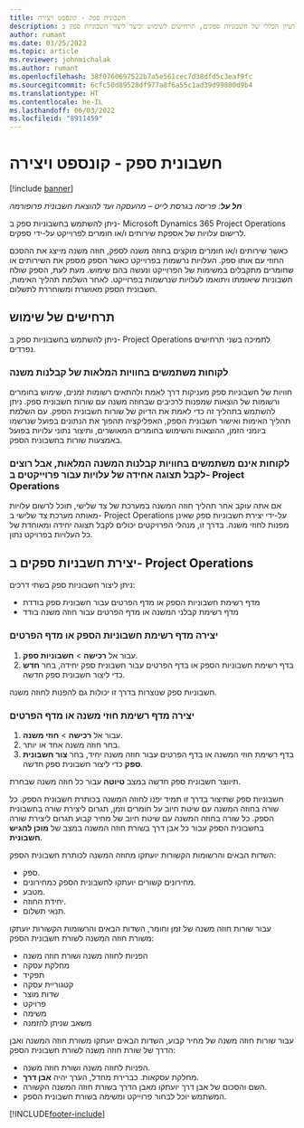 ```yaml
---
title: חשבונית ספק - קונספט ויצירה
description: מאמר זה מתאר את הרעיון הכללי של חשבוניות ספקים, תרחישים לשימוש וכיצד ליצור חשבוניות ספק ב- Microsoft Dynamics 365 Project Operations.
author: rumant
ms.date: 03/25/2022
ms.topic: article
ms.reviewer: johnmichalak
ms.author: rumant
ms.openlocfilehash: 38f0760697522b7a5e561cec7d38dfd5c3eaf9fc
ms.sourcegitcommit: 6cfc50d89528df977a8f6a55c1ad39d99800d9b4
ms.translationtype: HT
ms.contentlocale: he-IL
ms.lasthandoff: 06/03/2022
ms.locfileid: "8911459"
---
```

# <a name="vendor-invoicing---concept-and-creation"></a>חשבונית ספק - קונספט ויצירה

[!include [banner](../../includes/dataverse-preview.md)]

_**חל על**: פריסה בגרסת לייט – מהעסקה ועד להוצאת חשבונית פרופורמה_

ניתן להשתמש בחשבוניות ספק ב- Microsoft Dynamics 365 Project Operations לרישום עלויות של אספקת שירותים ו/או חומרים לפרוייקט על-ידי ספקים.

כאשר שירותים ו/או חומרים מוקצים בחוזה משנה לספק, חוזה משנה מייצג את ההסכם החוזי עם אותו ספק. העלויות נרשמות בפרוייקט כאשר הספק מספק את השירותים או שחומרים מתקבלים במשימות של הפרוייקט ונעשה בהם שימוש. מעת לעת, הספק שולח חשבוניות שיאומתו ויתואמו לעלויות שנרשמות בפרוייקט. לאחר השלמת תהליך האימות, חשבונית הספק מאושרת ומשוחררת לתשלום.

## <a name="scenarios-for-use"></a>תרחישים של שימוש

ניתן להשתמש בחשבוניות ספק ב- Project Operations לתמיכה בשני תרחישים נפרדים.

### <a name="customers-use-the-full-subcontracting-experiences"></a>לקוחות משתמשים בחוויות המלאות של קבלנות משנה

חוויות של חשבוניות ספק מעניקות דרך לאמת ולהתאים רשומות זמנים, שימוש בחומרים ורשומות של הוצאות שמפנות לרכיבים שבחוזה משנה עם שורות חשבונית ספק. ניתן להשתמש בתהליך זה כדי לאמת את הדיוק של שורות חשבונית הספק. עם השלמת תהליך האימות ואישור חשבונית הספק, האפליקציה תהפוך את הנתונים בפועל שנרשמו ביומני הזמן, ההוצאות והשימוש בחומרים המאושרים, ותיצור נתוני עלויות בפועל באמצעות שורות בחשבונית הספק.

### <a name="customers-dont-use-the-full-subcontracting-experiences-but-want-to-have-a-unified-view-of-costs-on-projects-in-project-operations"></a>לקוחות אינם משתמשים בחוויות קבלנות המשנה המלאות, אבל רוצים לקבל תצוגה אחידה של עלויות עבור פרוייקטים ב- Project Operations

אם אתה עוקב אחר תהליך חוזה המשנה במערכת של צד שלישי, תוכל לרשום עלויות מאותה מערכת צד שלישי ב- Project Operations על-ידי יצירת חשבוניות ספק שאינן מפנות לחוזי משנה. בדרך זו, מנהלי הפרויקטים יכולים לקבל תצוגה יחידה ומאוחדת של כל העלויות בפרויקט נתון.

## <a name="creation-of-vendor-invoices-in-project-operations"></a>יצירת חשבניות ספקים ב- Project Operations

ניתן ליצור חשבוניות ספק בשתי דרכים:

- מדף רשימת חשבוניות הספק או מדף הפרטים עבור חשבונית ספק בודדת
- מדף רשימת קבלני המשנה או מדף הפרטים עבור חוזה משנה בודד

### <a name="creation-from-the-vendor-invoice-list-page-or-details-page"></a>יצירה מדף רשימת חשבוניות הספק או מדף הפרטים

1. עבור אל **רכישה** \> **חשבוניות ספק**.
2. בדף רשימת חשבוניות הספק או בדף הפרטים עבור חשבונית ספק יחידה, בחר **חדש** כדי ליצור חשבונית ספק חדשה.

חשבוניות ספק שנוצרות בדרך זו יכולות גם להפנות לחוזה משנה.

### <a name="creation-from-the-subcontract-list-page-or-details-page"></a>יצירה מדף רשימת חוזי משנה או מדף הפרטים

1. עבור אל **רכישה** \> **חוזי משנה**.
2. בחר חוזה משנה אחד או יותר.
3. בדף רשימת חוזי המשנה או בדף הפרטים עבור חוזה משנה יחיד, בחר **צור חשבונית ספק** כדי ליצור חשבונית ספק חדשה.

תיווצר חשבונית ספק חדשה במצב **טיוטה** עבור כל חוזה משנה שבחרת.

חשבוניות ספק שתיצור בדרך זו תמיד יפנו לחוזה המשנה בכותרת חשבונית הספק. כל שורה בחוזה המשנה עם שיטת חיוב על חומרים וזמן, תגרום ליצירת שורה בחשבונית הספק. כל שורה בחוזה המשנה עם שיטת חיוב של מחיר קבוע תגרום ליצירת שורה בחשבונית הספק עבור כל אבן דרך בשורת חוזה המשנה במצב של **מוכן להגיש חשבונית**.

השדות הבאים והרשומות הקשורות יועתקו מחוזה המשנה לכותרת חשבונית הספק:

- ספק.
- מחירונים קשורים יועתקו לחשבונית הספק כמחירונים.
- מטבע.
- יחידת החוזה.
- ‏‫תנאי תשלום‬.

עבור שורות חוזה משנה של זמן וחומר, השדות הבאים והרשומות הקשורות יועתקו משורת חוזה המשנה לשורת חשבונית הספק:

- הפניות לחוזה משנה ושורת חוזה משנה
- מחלקת עסקה
- תפקיד
- קטגוריית עסקה
- שדות מוצר
- פרויקט
- משימה
- משאב שניתן להזמנה

עבור שורות חוזה משנה של מחיר קבוע, השדות הבאים יועתקו משורת חוזה המשנה ואבן הדרך של שורת חוזה משנה לשורת חשבונית הספק:

- הפניות לחוזה משנה ושורת חוזה משנה.
- מחלקת עסקאות. כברירת מחדל, הערך יהיה **אבן דרך**.
- השם והסכום של אבן דרך יועתקו מאבן הדרך בשורת חוזה המשנה הקשורה.
- המשתמש יוכל לבחור פרוייקט ומשימה בשורת חשבונית הספק.

[!INCLUDE[footer-include](../../includes/footer-banner.md)]
